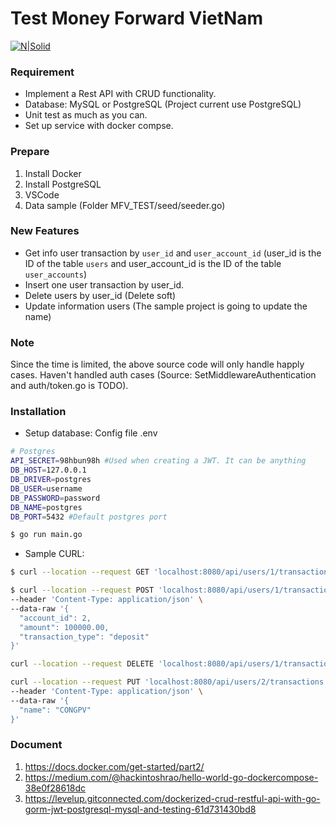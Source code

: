 # Test Money Forward VietNam

[![N|Solid](https://careers.moneyforward.vn/assets/logo-footer-b2812cede8e018c3938b930cafa1bc51efd3891bf1035014c7006e9de6e0772d.png)](https://careers.moneyforward.vn/)

### Requirement
- Implement a Rest API with CRUD functionality.
- Database: MySQL or PostgreSQL (Project current use PostgreSQL)
- Unit test as much as you can.
- Set up service with docker compse.

### Prepare
1. Install Docker
2. Install PostgreSQL 
3. VSCode
4. Data sample (Folder MFV_TEST/seed/seeder.go)

### New Features
- Get info user transaction by `user_id` and `user_account_id` (user_id is the ID of the table `users` and user_account_id is the ID of the table `user_accounts`)
- Insert one user transaction by user_id.
- Delete users by user_id (Delete soft)
- Update information users (The sample project is going to update the name)

### Note
Since the time is limited, the above source code will only handle happly cases.
Haven't handled auth cases (Source: SetMiddlewareAuthentication and auth/token.go is TODO).

### Installation
- Setup database:
Config file .env
```sh
# Postgres 
API_SECRET=98hbun98h #Used when creating a JWT. It can be anything
DB_HOST=127.0.0.1
DB_DRIVER=postgres
DB_USER=username
DB_PASSWORD=password
DB_NAME=postgres
DB_PORT=5432 #Default postgres port
```

```sh
$ go run main.go
```
- Sample CURL:

```sh
$ curl --location --request GET 'localhost:8080/api/users/1/transactions'
```

```sh
$ curl --location --request POST 'localhost:8080/api/users/1/transactions' \
--header 'Content-Type: application/json' \
--data-raw '{
  "account_id": 2,
  "amount": 100000.00,
  "transaction_type": "deposit"
}'
```

```sh
curl --location --request DELETE 'localhost:8080/api/users/1/transactions'
```

```sh
curl --location --request PUT 'localhost:8080/api/users/2/transactions' \
--header 'Content-Type: application/json' \
--data-raw '{
  "name": "CONGPV"
}'
```

### Document
1. https://docs.docker.com/get-started/part2/
2. https://medium.com/@hackintoshrao/hello-world-go-dockercompose-38e0f28618dc
3. https://levelup.gitconnected.com/dockerized-crud-restful-api-with-go-gorm-jwt-postgresql-mysql-and-testing-61d731430bd8